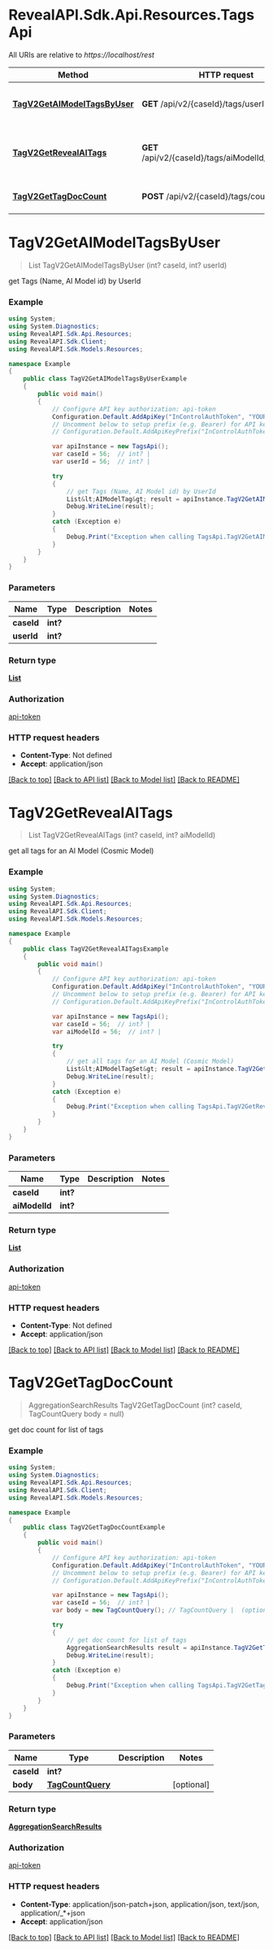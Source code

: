 # RevealAPI.Sdk.Api.Resources.TagsApi

All URIs are relative to *https://localhost/rest*

Method | HTTP request | Description
------------- | ------------- | -------------
[**TagV2GetAIModelTagsByUser**](TagsApi.md#tagv2getaimodeltagsbyuser) | **GET** /api/v2/{caseId}/tags/userId/{userId} | get Tags (Name, AI Model id) by UserId
[**TagV2GetRevealAITags**](TagsApi.md#tagv2getrevealaitags) | **GET** /api/v2/{caseId}/tags/aiModelId/{aiModelId} | get all tags for an AI Model (Cosmic Model)
[**TagV2GetTagDocCount**](TagsApi.md#tagv2gettagdoccount) | **POST** /api/v2/{caseId}/tags/count | get doc count for list of tags


<a name="tagv2getaimodeltagsbyuser"></a>
# **TagV2GetAIModelTagsByUser**
> List<AIModelTag> TagV2GetAIModelTagsByUser (int? caseId, int? userId)

get Tags (Name, AI Model id) by UserId

### Example
```csharp
using System;
using System.Diagnostics;
using RevealAPI.Sdk.Api.Resources;
using RevealAPI.Sdk.Client;
using RevealAPI.Sdk.Models.Resources;

namespace Example
{
    public class TagV2GetAIModelTagsByUserExample
    {
        public void main()
        {
            // Configure API key authorization: api-token
            Configuration.Default.AddApiKey("InControlAuthToken", "YOUR_API_KEY");
            // Uncomment below to setup prefix (e.g. Bearer) for API key, if needed
            // Configuration.Default.AddApiKeyPrefix("InControlAuthToken", "Bearer");

            var apiInstance = new TagsApi();
            var caseId = 56;  // int? | 
            var userId = 56;  // int? | 

            try
            {
                // get Tags (Name, AI Model id) by UserId
                List&lt;AIModelTag&gt; result = apiInstance.TagV2GetAIModelTagsByUser(caseId, userId);
                Debug.WriteLine(result);
            }
            catch (Exception e)
            {
                Debug.Print("Exception when calling TagsApi.TagV2GetAIModelTagsByUser: " + e.Message );
            }
        }
    }
}
```

### Parameters

Name | Type | Description  | Notes
------------- | ------------- | ------------- | -------------
 **caseId** | **int?**|  | 
 **userId** | **int?**|  | 

### Return type

[**List<AIModelTag>**](AIModelTag.md)

### Authorization

[api-token](../README.md#api-token)

### HTTP request headers

 - **Content-Type**: Not defined
 - **Accept**: application/json

[[Back to top]](#) [[Back to API list]](../README.md#documentation-for-api-endpoints) [[Back to Model list]](../README.md#documentation-for-models) [[Back to README]](../README.md)

<a name="tagv2getrevealaitags"></a>
# **TagV2GetRevealAITags**
> List<AIModelTagSet> TagV2GetRevealAITags (int? caseId, int? aiModelId)

get all tags for an AI Model (Cosmic Model)

### Example
```csharp
using System;
using System.Diagnostics;
using RevealAPI.Sdk.Api.Resources;
using RevealAPI.Sdk.Client;
using RevealAPI.Sdk.Models.Resources;

namespace Example
{
    public class TagV2GetRevealAITagsExample
    {
        public void main()
        {
            // Configure API key authorization: api-token
            Configuration.Default.AddApiKey("InControlAuthToken", "YOUR_API_KEY");
            // Uncomment below to setup prefix (e.g. Bearer) for API key, if needed
            // Configuration.Default.AddApiKeyPrefix("InControlAuthToken", "Bearer");

            var apiInstance = new TagsApi();
            var caseId = 56;  // int? | 
            var aiModelId = 56;  // int? | 

            try
            {
                // get all tags for an AI Model (Cosmic Model)
                List&lt;AIModelTagSet&gt; result = apiInstance.TagV2GetRevealAITags(caseId, aiModelId);
                Debug.WriteLine(result);
            }
            catch (Exception e)
            {
                Debug.Print("Exception when calling TagsApi.TagV2GetRevealAITags: " + e.Message );
            }
        }
    }
}
```

### Parameters

Name | Type | Description  | Notes
------------- | ------------- | ------------- | -------------
 **caseId** | **int?**|  | 
 **aiModelId** | **int?**|  | 

### Return type

[**List<AIModelTagSet>**](AIModelTagSet.md)

### Authorization

[api-token](../README.md#api-token)

### HTTP request headers

 - **Content-Type**: Not defined
 - **Accept**: application/json

[[Back to top]](#) [[Back to API list]](../README.md#documentation-for-api-endpoints) [[Back to Model list]](../README.md#documentation-for-models) [[Back to README]](../README.md)

<a name="tagv2gettagdoccount"></a>
# **TagV2GetTagDocCount**
> AggregationSearchResults TagV2GetTagDocCount (int? caseId, TagCountQuery body = null)

get doc count for list of tags

### Example
```csharp
using System;
using System.Diagnostics;
using RevealAPI.Sdk.Api.Resources;
using RevealAPI.Sdk.Client;
using RevealAPI.Sdk.Models.Resources;

namespace Example
{
    public class TagV2GetTagDocCountExample
    {
        public void main()
        {
            // Configure API key authorization: api-token
            Configuration.Default.AddApiKey("InControlAuthToken", "YOUR_API_KEY");
            // Uncomment below to setup prefix (e.g. Bearer) for API key, if needed
            // Configuration.Default.AddApiKeyPrefix("InControlAuthToken", "Bearer");

            var apiInstance = new TagsApi();
            var caseId = 56;  // int? | 
            var body = new TagCountQuery(); // TagCountQuery |  (optional) 

            try
            {
                // get doc count for list of tags
                AggregationSearchResults result = apiInstance.TagV2GetTagDocCount(caseId, body);
                Debug.WriteLine(result);
            }
            catch (Exception e)
            {
                Debug.Print("Exception when calling TagsApi.TagV2GetTagDocCount: " + e.Message );
            }
        }
    }
}
```

### Parameters

Name | Type | Description  | Notes
------------- | ------------- | ------------- | -------------
 **caseId** | **int?**|  | 
 **body** | [**TagCountQuery**](TagCountQuery.md)|  | [optional] 

### Return type

[**AggregationSearchResults**](AggregationSearchResults.md)

### Authorization

[api-token](../README.md#api-token)

### HTTP request headers

 - **Content-Type**: application/json-patch+json, application/json, text/json, application/_*+json
 - **Accept**: application/json

[[Back to top]](#) [[Back to API list]](../README.md#documentation-for-api-endpoints) [[Back to Model list]](../README.md#documentation-for-models) [[Back to README]](../README.md)

